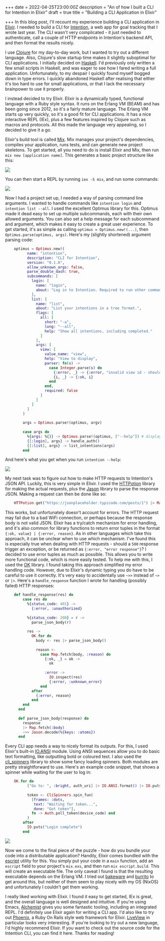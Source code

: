 +++
date = 2022-04-25T23:00:00Z
description = "An of how I built a CLI for Intention in Elixir"
draft = true
title = "Building a CLI Application in Elixir"

+++
In this blog post, I'll recount my experience building a CLI application in [Elixir](https://elixir-lang.org/). I needed to build a CLI for [Intention](https://about.i.ntention.app/), a web app for goal tracking that I wrote last year. The CLI wasn't very complicated - it just needed to authenticate, call a couple of HTTP endpoints in Intention's backend API, and then format the results nicely.

I use [Clojure](https://clojure.org/) for my day-to-day work, but I wanted to try out a different language. Also, Clojure's slow startup time makes it slightly suboptimal for CLI applications. I initially decided on [Haskell](https://www.haskell.org/). I'd previously only written a few small scripts in Haskell, and was eager to see how I fared writing a full application. Unfortunately, to my despair I quickly found myself bogged down in type errors. I quickly abandoned Haskell after realising that either it's too hard to use for small applications, or that I lack the necessary brainpower to use it properly.

I instead decided to try Elixir. Elixir is a dynamically typed, functional language with a Ruby style syntax. It runs on the Erlang VM (BEAM) and has been going since 2012, so it's a fairly mature language. The Erlang VM starts up very quickly, so it's a good fit for CLI applications. It has a nice interactive REPL (IEx), plus a few features inspired by Clojure such as macros and protocols. All this made the language very appealing, so I decided to give it a go.

Elixir's build tool is called [Mix](https://hexdocs.pm/mix/1.12/Mix.html). Mix manages your project's dependencies, compiles your application, runs tests, and can generate new project skeletons. To get started, all you need to do is install Elixir and Mix, then run `mix new [application name]`. This generates a basic project structure like this:

![](/screenshot-from-2022-04-25-16-28-02.png)

You can then start a REPL by running `iex -S mix`, and run some commands:

![](/screenshot-from-2022-04-25-17-28-21.png)

Now I had a project set up, I needed a way of parsing command line arguments. I wanted to handle commands like `intention login` and `intention list --all`. I used the excellent Optimus library for this. Optimus made it dead easy to set up multiple subcommands, each with their own allowed arguments. You can also set a help message for each subcommand and argument, which makes it easy to create a great user experience. To get started, it's as simple as calling `optimus = Optimus.new!(...)`, then `Optimus.parse(optimus, args)`. Here's my (slightly shortened) argument parsing code:

```elixir
    optimus = Optimus.new!(
          name: "intention",
          description: "CLI for Intention",
          version: "0.1.0",
          allow_unknown_args: false,
          parse_double_dash: true,
          subcommands: [
            login: [
              name: "login",
              about: "Log in to Intention. Required to run other commands."
            ],
            list: [
              name: "list",
              about: "List your intentions in a tree format.",
              flags: [
                all: [
                  short: "-a",
                  long: "--all",
                  help: "Show all intentions, including completed."
                ]
              ],
              args: [
                view: [
                  value_name: "view",
                  help: "View to display",
                  parser: fn(s) ->
                    case Integer.parse(s) do
                      {:error, _} -> {:error, "invalid view id - should be an integer"}
                      {i, _} -> {:ok, i}
                    end
                  end,
                  required: false
                ]
              ]
            ]
          ]
        )
    
        args = Optimus.parse!(optimus, argv)
    
        case args do
          %{args: %{}} -> Optimus.parse!(optimus, ["--help"]) # display help when not given any args
          {[:login], args} -> handle_auth()
          {[:list], args} -> list_intentions(args)
        end
```

And here's what you get when you run `intention --help`:

![](/screenshot-from-2022-04-25-17-35-29.png)

My next task was to figure out how to make HTTP requests to Intention's JSON API. Luckily, this is very simple in Elixir. I used the [HTTPotion](https://github.com/unrelentingtech/httpotion) library for making the actual requests, plus the [Jason](https://github.com/michalmuskala/jason) library to parse the response JSON. Making a request can then be done like so:

```elixir
    HTTPotion.get("https://jsonplaceholder.typicode.com/posts/1") |> Map.get(:body) |> Jason.decode
```

This works, but unfortunately doesn't account for errors. The HTTP request may fail due to a bad WiFi connection, or perhaps because the response body is not valid JSON. Elixir has a try/catch mechanism for error handling, and it's also common for library functions to return error tuples in the format `{:ok, value} | {:error, reason}`. As in other languages which take this approach, it can be unclear when to use which mechanism. I've found this is especially true when dealing with HTTP requests - should a `500` response trigger an exception, or be returned as `{:error, "error response"}`? I decided to use error tuples as much as possible. This allows you to write more functional code, which is more easily tested. To help me with this, I used the [OK](https://github.com/CrowdHailer/OK) library. I found taking this approach simplified my error handling code. However, due to Elixir's dynamic typing you do have to be careful to use it correctly. It's very easy to accidentally use `~>>` instead of `~>` or `|>`. Here's a `handle_response` function I wrote for handling (possibly failed) HTTP responses:

```elixir
    def handle_response(res) do
        case res do
          %{status_code: 401} ->
            {:error, :unauthorized}
    
          %{status_code: 200} = r ->
            parse_json_body(r)
    
          res ->
            OK.for do
              body <- res |> parse_json_body()
    
              reason <-
                case Map.fetch(body, :reason) do
                  {:ok, _} = ok ->
                    ok
    
                  :error ->
                    IO.inspect(res)
                    {:error, :unknown_error}
                end
            after
              {:error, reason}
            end
        end
      end
    
      def parse_json_body(response) do
        response
        |> Map.fetch(:body)
        ~>> Jason.decode(%{keys: :atoms})
      end
```

Every CLI app needs a way to nicely format its outputs. For this, I used Elixir's built-in [IO.ANSI](https://hexdocs.pm/elixir/1.12/IO.ANSI.html) module. Using ANSI sequences allow you to do basic text formatting, like outputting bold or coloured text. I also used the [cli_spinners](https://github.com/blackode/elixir_cli_spinners) library to show some fancy loading spinners. Both modules are pretty straightforward to use. Here's an example code snippet, that shows a spinner while waiting for the user to log in:

```elixir
    OK.for do
          ["Go to: ", :bright, auth_uri] |> IO.ANSI.format() |> IO.puts()
    
          token <- CliSpinners.spin_fun(
            [frames: :dots,
             text: "Waiting for token...",
             done: "Got token"],
            fn -> Auth.poll_token(device_code) end
          )
        after
          IO.puts("Login complete")
        end
```

![](/intention-login.gif)

Now we come to the final piece of the puzzle - how do you bundle your code into a distributable application? Handily, Elixir comes bundled with the [escript](https://elixirschool.com/en/lessons/intermediate/escripts#building-2) utility for this. You simply put your code in a `main` function, add an `escript` field to your project's `mix.exs`, and then run `mix escript.build`. This will create an executable file. The only caveat I found is that the resulting executable depends on the Erlang VM. I tried out [bakeware](https://github.com/bake-bake-bake/bakeware) and [burrito](https://github.com/burrito-elixir/burrito) to get around this, but neither of them seem to play nicely with my OS (NixOS) and unfortunately I couldn't get them working.

I really liked working with Elixir. I found it easy to get started, IEx is great, and the overall language is well designed and intuitive. If you're using Emacs, [Alchemist](https://alchemist.readthedocs.io/en/latest/) gives you some fantastic tooling, including an integrated REPL. I'd definitely use Elixir again for writing a CLI app. I'd also like to try out [Phoenix](https://www.phoenixframework.org/), a Ruby On Rails style web framework for Elixir. [LiveView](https://github.com/phoenixframework/phoenix_live_view) in particular looks very interesting. If you're looking to try out a new language, I'd highly recommend Elixir. If you want to check out the source code for the Intention CLI, you can find it here. Thanks for reading!
